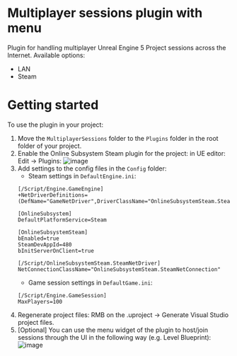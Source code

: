 # Multiplayer sessions plugin with menu
Plugin for handling multiplayer Unreal Engine 5 Project sessions across the Internet.
Available options:
- LAN
- Steam
  
# Getting started
To use the plugin in your project:
1. Move the `MultiplayerSessions` folder to the `Plugins` folder in the root folder of your project.
2. Enable the Online Subsystem Steam plugin for the project:
    in UE editor: Edit → Plugins:
      ![image](https://github.com/denyskryvytskyi/MenuSystem/assets/25298585/68d9bc57-1ef8-4b98-a2b1-afa2d0dd069e)
3. Add settings to the config files in the `Config` folder:
    - Steam settings in `DefaultEngine.ini`:
    ```
    [/Script/Engine.GameEngine]
    +NetDriverDefinitions=(DefName="GameNetDriver",DriverClassName="OnlineSubsystemSteam.SteamNetDriver",DriverClassNameFallback="OnlineSubsystemUtils.IpNetDriver")
    
    [OnlineSubsystem]
    DefaultPlatformService=Steam
    
    [OnlineSubsystemSteam]
    bEnabled=true
    SteamDevAppId=480
    bInitServerOnClient=true
    
    [/Script/OnlineSubsystemSteam.SteamNetDriver]
    NetConnectionClassName="OnlineSubsystemSteam.SteamNetConnection"
    ```
    - Game session settings in `DefaultGame.ini`:
    ```
    [/Script/Engine.GameSession]
    MaxPlayers=100
    ```
4. Regenerate project files: RMB on the <Project>.uproject → Generate Visual Studio project files.
5. [Optional] You can use the menu widget of the plugin to host/join sessions through the UI in the following way (e.g. Level Blueprint):
![image](https://github.com/denyskryvytskyi/MenuSystem/assets/25298585/9ce11bf7-955a-4154-b379-a98c715e128f)

   
   
